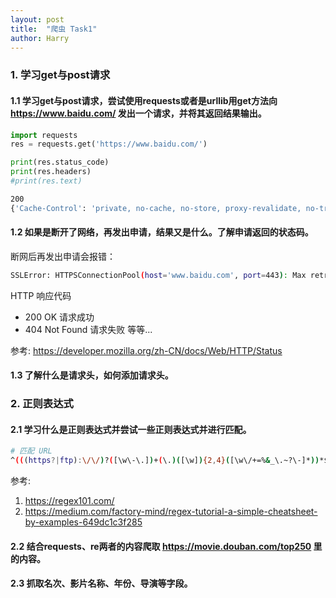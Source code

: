 ```yaml
---
layout: post
title:  "爬虫 Task1"
author: Harry
---
```


### 1. 学习get与post请求

#### 1.1 学习get与post请求，尝试使用requests或者是urllib用get方法向 https://www.baidu.com/ 发出一个请求，并将其返回结果输出。

```python
import requests
res = requests.get('https://www.baidu.com/')

print(res.status_code)
print(res.headers)
#print(res.text)
```

```bash
200
{'Cache-Control': 'private, no-cache, no-store, proxy-revalidate, no-transform', 'Connection': 'Keep-Alive', 'Content-Encoding': 'gzip', 'Content-Type': 'text/html', 'Date': 'Tue, 06 Aug 2019 12:38:50 GMT', 'Last-Modified': 'Mon, 23 Jan 2017 13:24:33 GMT', 'Pragma': 'no-cache', 'Server': 'bfe/1.0.8.18', 'Set-Cookie': 'BDORZ=27315; max-age=86400; domain=.baidu.com; path=/', 'Transfer-Encoding': 'chunked'}
```

#### 1.2 如果是断开了网络，再发出申请，结果又是什么。了解申请返回的状态码。

断网后再发出申请会报错：

```bash
SSLError: HTTPSConnectionPool(host='www.baidu.com', port=443): Max retries exceeded with url: / (Caused by SSLError(SSLError("bad handshake: SysCallError(10053, 'WSAECONNABORTED')",),))
```

HTTP 响应代码
- 200 OK 请求成功
- 404 Not Found 请求失败
等等...

参考: https://developer.mozilla.org/zh-CN/docs/Web/HTTP/Status

#### 1.3 了解什么是请求头，如何添加请求头。

### 2. 正则表达式

#### 2.1 学习什么是正则表达式并尝试一些正则表达式并进行匹配。

```bash
# 匹配 URL
^(((https?|ftp):\/\/)?([\w\-\.])+(\.)([\w]){2,4}([\w\/+=%&_\.~?\-]*))*$
```

参考:
1. https://regex101.com/
2. https://medium.com/factory-mind/regex-tutorial-a-simple-cheatsheet-by-examples-649dc1c3f285

#### 2.2 结合requests、re两者的内容爬取 https://movie.douban.com/top250 里的内容。

#### 2.3 抓取名次、影片名称、年份、导演等字段。
